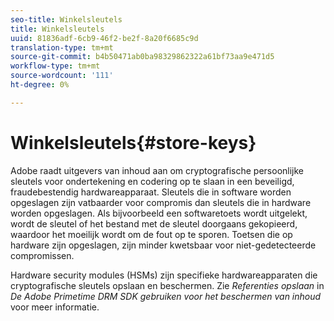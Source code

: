 ```yaml
---
seo-title: Winkelsleutels
title: Winkelsleutels
uuid: 81836adf-6cb9-46f2-be2f-8a20f6685c9d
translation-type: tm+mt
source-git-commit: b4b50471ab0ba98329862322a61bf73aa9e471d5
workflow-type: tm+mt
source-wordcount: '111'
ht-degree: 0%

---
```



# Winkelsleutels{#store-keys}

Adobe raadt uitgevers van inhoud aan om cryptografische persoonlijke sleutels voor ondertekening en codering op te slaan in een beveiligd, fraudebestendig hardwareapparaat. Sleutels die in software worden opgeslagen zijn vatbaarder voor compromis dan sleutels die in hardware worden opgeslagen. Als bijvoorbeeld een softwaretoets wordt uitgelekt, wordt de sleutel of het bestand met de sleutel doorgaans gekopieerd, waardoor het moeilijk wordt om de fout op te sporen. Toetsen die op hardware zijn opgeslagen, zijn minder kwetsbaar voor niet-gedetecteerde compromissen.

Hardware security modules (HSMs) zijn specifieke hardwareapparaten die cryptografische sleutels opslaan en beschermen. Zie *Referenties opslaan* in *De Adobe Primetime DRM SDK gebruiken voor het beschermen van inhoud* voor meer informatie.
